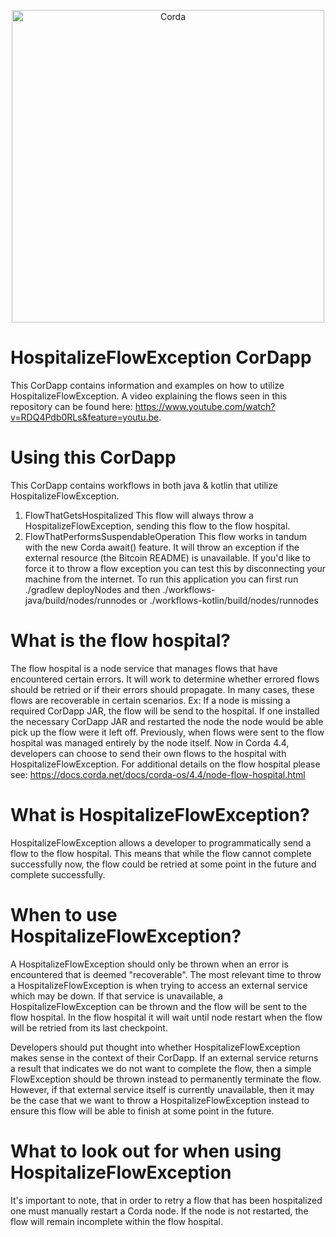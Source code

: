 <p align="center">
  <img src="https://www.corda.net/wp-content/uploads/2016/11/fg005_corda_b.png" alt="Corda" width="500">
</p>

# HospitalizeFlowException CorDapp
This CorDapp contains information and examples on how to utilize HospitalizeFlowException.
A video explaining the flows seen in this repository can be found here: https://www.youtube.com/watch?v=RDQ4Pdb0RLs&feature=youtu.be.

# Using this CorDapp
This CorDapp contains workflows in both java & kotlin that utilize HospitalizeFlowException.
1) FlowThatGetsHospitalized
    This flow will always throw a HospitalizeFlowException, sending this flow to the flow hospital.
2) FlowThatPerformsSuspendableOperation
    This flow works in tandum with the new Corda await() feature. It will throw an exception if the external resource (the Bitcoin README) is unavailable.
    If you'd like to force it to throw a flow exception you can test this by disconnecting your machine from the internet.
To run this application you can first run ./gradlew deployNodes and then ./workflows-java/build/nodes/runnodes or ./workflows-kotlin/build/nodes/runnodes

# What is the flow hospital?
The flow hospital is a node service that manages flows that have encountered certain errors.
It will work to determine whether errored flows should be retried or if their errors should propagate.
In many cases, these flows are recoverable in certain scenarios.
Ex: If a node is missing a required CorDapp JAR, the flow will be send to the hospital.
If one installed the necessary CorDapp JAR and restarted the node the node would be able pick up the flow were it left off.
Previously, when flows were sent to the flow hospital was managed entirely by the node itself.
Now in Corda 4.4, developers can choose to send their own flows to the hospital with HospitalizeFlowException.
For additional details on the flow hospital please see: https://docs.corda.net/docs/corda-os/4.4/node-flow-hospital.html

# What is HospitalizeFlowException?
HospitalizeFlowException allows a developer to programmatically send a flow to the flow hospital.
This means that while the flow cannot complete successfully now, the flow could be retried at some point in the future and complete successfully.

# When to use HospitalizeFlowException?
A HospitalizeFlowException should only be thrown when an error is encountered that is deemed "recoverable".
The most relevant time to throw a HospitalizeFlowException is when trying to access an external service which may be down.
If that service is unavailable, a HospitalizeFlowException can be thrown and the flow will be sent to the flow hospital.
In the flow hospital it will wait until node restart when the flow will be retried from its last checkpoint.

Developers should put thought into whether HospitalizeFlowException makes sense in the context of their CorDapp.
If an external service returns a result that indicates we do not want to complete the flow, then a simple FlowException should be thrown instead to permanently terminate the flow.
However, if that external service itself is currently unavailable, then it may be the case that we want to throw a HospitalizeFlowException instead to ensure this flow will be able to finish at some point in the future.

# What to look out for when using HospitalizeFlowException
It's important to note, that in order to retry a flow that has been hospitalized one must manually restart a Corda node.
If the node is not restarted, the flow will remain incomplete within the flow hospital.
